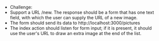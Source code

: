 - Challenge:
- Support a URL /new. The response should be a form that has one text field, with which the user can supply the URL of a new image.
- The form should send its data to http://localhost:3000/pictures
- The index action should listen for form input; if it is present, it should use the user's URL to draw an extra image at the end of the list.
